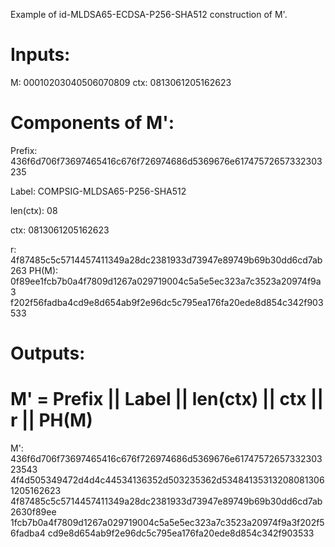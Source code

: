 Example of id-MLDSA65-ECDSA-P256-SHA512 construction of M'.

# Inputs:

M: 00010203040506070809
ctx: 0813061205162623

# Components of M':

Prefix:
436f6d706f73697465416c676f726974686d5369676e61747572657332303235

Label: COMPSIG-MLDSA65-P256-SHA512

len(ctx): 08

ctx: 0813061205162623

r: 4f87485c5c5714457411349a28dc2381933d73947e89749b69b30dd6cd7ab263
PH(M): 0f89ee1fcb7b0a4f7809d1267a029719004c5a5e5ec323a7c3523a20974f9a3
f202f56fadba4cd9e8d654ab9f2e96dc5c795ea176fa20ede8d854c342f903533


# Outputs:
# M' = Prefix || Label || len(ctx) || ctx || r || PH(M)

M': 436f6d706f73697465416c676f726974686d5369676e6174757265733230323543
4f4d505349472d4d4c44534136352d503235362d534841353132080813061205162623
4f87485c5c5714457411349a28dc2381933d73947e89749b69b30dd6cd7ab2630f89ee
1fcb7b0a4f7809d1267a029719004c5a5e5ec323a7c3523a20974f9a3f202f56fadba4
cd9e8d654ab9f2e96dc5c795ea176fa20ede8d854c342f903533

